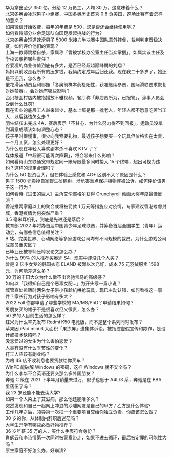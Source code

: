 华为拿出至少 350 亿，分给 12 万员工，人均 30 万，这意味着什么？  
北京冬奥会冰球男子小组赛，中国冬奥历史首秀 0:8 负美国，这场比赛有着怎样的意义？  
如果微信开始收费，每年的年费是 500，您是否还会继续使用呢？  
如何看待部分业余足球队向国足发起挑战的行为?  
北京冬奥会短道速滑男子 5000 米接力半决赛中国队意外摔倒，裁判判定晋级决赛，如何评价他们的表现？  
上海一教师跳楼自杀，家属称「曾被学校办公室主任当众掌掴」，如属实该主任及学校该承担哪些责任？  
谷爱凌的商业价值到底有多大，是否已经超越巅峰期的刘翔？  
妈妈以前收走我所有的压岁钱，我俩约定成年后归还我。现在我二十多岁了，她还是不还我，怎么办？  
俄花滑运动员瓦利耶娃「冬奥前样本药检阳性，获准继续参赛，国际滑联要求恢复对她禁赛」，会对她有哪些影响？  
西贝莜面村店内被指播放不雅视频，餐厅称「非店员所为，已报警」，涉事人员会受到什么处罚?  
现在实业的底层工人越来越少，基本上都是那一批老人，年轻人都不愿意吃苦当工人，以后路该怎么走？  
羽生结弦未完成 4A，赛后表示「不甘心，为什么努力得不到回报」，运动员没拿到满意成绩该如何调整心态？  
孩子平时很懂事，很少向我索要礼物，最近孩子想要买一个玩具但价格实在太贵，一个月工资，怎么处理更好？  
为什么现在年轻人喜欢剧本杀不喜欢 KTV 了？  
媒体报道「中超很可能再次降薪」，将会带来什么影响？  
如何看待山东联通宽带规定同一账号限最多同时接入 15 个终端，超出可视为违约？这样的规定合理吗？  
为什么 5G 投资巨大，但在体验上感觉和 4G+ 区别不大？原因是什么？  
男子 1500 元卖掉自家野生桢楠树，涉危害重点保护植物罪被公诉，如何评价该男子这一行为？  
如何看待《进击的巨人》主角艾伦耶格尔获得 Crunchyroll 动画大奖年度最佳反派？  
香港推两家庭以上的聚会或将被罚款 1 万元等措施应对疫情，专家建议香港考虑封城，香港疫情为何突然严重？  
3.5 毫米耳机孔，到底是先进还是落后？  
教育部 2022 年将办首届中国青少年足球联赛，并筹备首届全国学生（青年）运动会，有哪些信息值得关注？  
B 站、完美世界、心动网络等多家游戏公司均有不同规模的裁员，为什么游戏公司成裁员重灾区？  
已毕业还被导师压榨发论文怎么办？  
为什么 99% 的人推荐买奥迪 S4，现实中却没几个人买？  
曾是 9 亿少女梦的韩国衣恋 ELAND 被曝以次充好，成本 75 元羽绒服卖 1598 元，为何能差这么多？  
30 万的丰田大众为什么做不出奔驰宝马的高级感？  
如何以「我得知自己是个恶毒女配…」为开头写一篇小说？  
城管查处摊贩时两名女子带小孩趁机哄抢玩具，现已主动认错，如何看待这一事件？家长行为对孩子影响有多大？  
2022 Fall 你都申请了哪些学校的 MA/MS/PhD？申请结果如何？  
男朋友买的裙子不是很喜欢但又很贵，怎么办？  
50 岁的人目前生活的怎么样？  
红米为什么率先发布 Redmi K50 电竞版，而不是整个系列同时发布？  
苹果因 iPad mini 6 大面积「果冻屏」遭集体诉讼，被指控虚假宣传和欺诈，是设计或技术缺陷吗？  
没恋爱过的女生为什么害怕恋爱？  
人类有没有什么季节性的变化？  
打工人应该有副业吗？  
为啥 4S 店不收利息也要贷款给你买车？  
WinPE 能破解 Windows 的密码，这样 Windows 就不安全吗？  
为什么李华不会英语还要交那么多外国朋友？  
奔驰 C 级在 2021 下半年月销量未过万，似乎也低于 A4L/3 系，奔驰是在 BBA 里落伍了吗？  
我 23 岁还能不能去读大学?  
如果一个人染上了艾滋病，那么他还能活多久？  
突然发现和自己一起网上冲浪的沙雕网友是自己的甲方 / 乙方是什么体验?  
工作几年之后，领导第一次把一个重要项目交给你独立负责，你应该怎么做？  
30 岁的你，从体制内辞职后迷茫吗？  
大学生开学有哪些必备好物推荐？  
36 岁年薪 35 万的人，买什么手表符合身份？  
肖鹤云和李诗情第一次同时被警察带走，如果不进去循环，最后被定罪的可能性大吗？  
原生家庭不好怎么办，好崩溃?  
